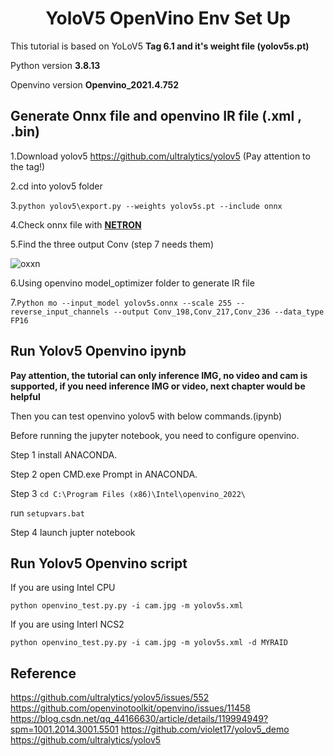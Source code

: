 # <div align="center">YoloV5 OpenVino Env Set Up</div>

This tutorial is based on YoLoV5 **Tag 6.1 and it's weight file (yolov5s.pt)**

Python version **3.8.13**

Openvino version **Openvino_2021.4.752**

## Generate Onnx file and openvino IR file (.xml , .bin)

1.Download yolov5 https://github.com/ultralytics/yolov5 (Pay attention to the tag!)
  
2.cd into yolov5 folder

3.```python yolov5\export.py --weights yolov5s.pt --include onnx```
  
4.Check onnx file with [**NETRON**](https://netron.app/)
  
5.Find the three output Conv (step 7 needs them)
  
![oxxn](https://user-images.githubusercontent.com/11920034/179160966-57c34d4c-eb6f-429b-9795-aa3741eb1cdb.PNG)

6.Using openvino model_optimizer folder to generate IR file

7.```Python mo --input_model yolov5s.onnx --scale 255 --reverse_input_channels --output Conv_198,Conv_217,Conv_236 --data_type FP16```

## Run Yolov5 Openvino ipynb

**Pay attention, the tutorial can only inference IMG, no video and cam is supported, if you need inference IMG or video, next chapter would be helpful**

Then you can test openvino yolov5 with below commands.(ipynb)

Before running the jupyter notebook, you need to configure openvino.

Step 1 install ANACONDA.

Step 2 open CMD.exe Prompt in ANACONDA.

Step 3 ```cd C:\Program Files (x86)\Intel\openvino_2022\```

run ```setupvars.bat``` 

Step 4 launch jupter notebook

## Run Yolov5 Openvino script

If you are using Intel CPU 

```python openvino_test.py.py -i cam.jpg -m yolov5s.xml```

If you are using Interl NCS2

```python openvino_test.py.py -i cam.jpg -m yolov5s.xml -d MYRAID```

## Reference

https://github.com/ultralytics/yolov5/issues/552
https://github.com/openvinotoolkit/openvino/issues/11458
https://blog.csdn.net/qq_44166630/article/details/119994949?spm=1001.2014.3001.5501
https://github.com/violet17/yolov5_demo
https://github.com/ultralytics/yolov5
